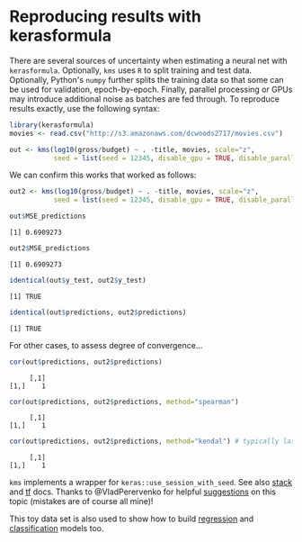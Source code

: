 Reproducing results with kerasformula
================

There are several sources of uncertainty when estimating a neural net with `kerasformula`. Optionally, `kms` uses `R` to split training and test data. Optionally, Python's `numpy` further splits the training data so that some can be used for validation, epoch-by-epoch. Finally, parallel processing or GPUs may introduce additional noise as batches are fed through. To reproduce results exactly, use the following syntax:

``` r
library(kerasformula)
movies <- read.csv("http://s3.amazonaws.com/dcwoods2717/movies.csv")

out <- kms(log10(gross/budget) ~ . -title, movies, scale="z",
           seed = list(seed = 12345, disable_gpu = TRUE, disable_parallel_cpu = TRUE))
```

We can confirm this works that worked as follows:

``` r
out2 <- kms(log10(gross/budget) ~ . -title, movies, scale="z",
           seed = list(seed = 12345, disable_gpu = TRUE, disable_parallel_cpu = TRUE))

out$MSE_predictions
```

    [1] 0.6909273

``` r
out2$MSE_predictions
```

    [1] 0.6909273

``` r
identical(out$y_test, out2$y_test)
```

    [1] TRUE

``` r
identical(out$predictions, out2$predictions)
```

    [1] TRUE

For other cases, to assess degree of convergence...

``` r
cor(out$predictions, out2$predictions)
```

         [,1]
    [1,]    1

``` r
cor(out$predictions, out2$predictions, method="spearman")
```

         [,1]
    [1,]    1

``` r
cor(out$predictions, out2$predictions, method="kendal") # typically last to converge
```

         [,1]
    [1,]    1

`kms` implements a wrapper for `keras::use_session_with_seed`. See also [stack](https://stackoverflow.com/questions/42022950/) and [tf](https://www.tensorflow.org/api_docs/python/tf/set_random_seed) docs. Thanks to @VladPerervenko for helpful [suggestions](https://github.com/rdrr1990/kerasformula/issues/1) on this topic (mistakes are of course all mine)!

This toy data set is also used to show how to build [regression](https://github.com/rdrr1990/kerasformula/blob/master/examples/movies/predicting_film_profits.md) and [classification](https://github.com/rdrr1990/kerasformula/blob/master/examples/movies/kms_with_aws_movie.md) models too.
